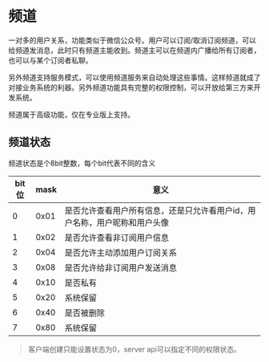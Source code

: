 # 频道
一对多的用户关系，功能类似于微信公众号。用户可以订阅/取消订阅频道，可以给频道发消息，此时只有频道主能收到。频道主可以在频道内广播给所有订阅者，也可以与某个订阅者私聊。

另外频道支持服务模式，可以使用频道服务来自动处理这些事情。这样频道就成了对接业务系统的利器。另外频道功能具有完整的权限控制，可以开放给第三方来开发系统。

频道属于高级功能，仅在专业版上支持。

## 频道状态
频道状态是个8bit整数，每个bit代表不同的含义

| bit位 | mask | 意义 |
| ------ | ------ | ------ |
| 0 | 0x01 | 是否允许查看用户所有信息，还是只允许看用户id，用户名称，用户昵称和用户头像 |
| 1 | 0x02 | 是否允许查看非订阅用户信息 |
| 2 | 0x04 | 是否允许主动添加用户订阅关系 |
| 3 | 0x08 | 是否允许给非订阅用户发送消息 |
| 4 | 0x10 | 是否私有 |
| 5 | 0x20 | 系统保留 |
| 6 | 0x40 | 是否被删除 |
| 7 | 0x80 | 系统保留 |
> 客户端创建只能设置状态为0，server api可以指定不同的权限状态。

